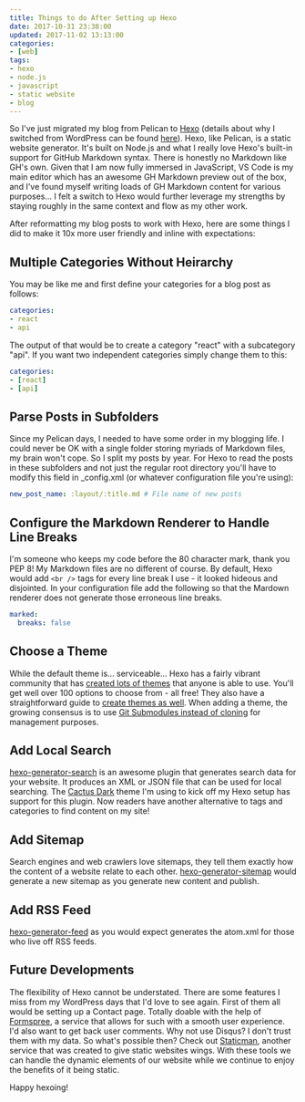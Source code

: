 ```yaml
---
title: Things to do After Setting up Hexo
date: 2017-10-31 23:38:00
updated: 2017-11-02 13:13:00
categories:
- [web]
tags:
- hexo
- node.js
- javascript
- static website
- blog
---
```


So I've just migrated my blog from Pelican to [Hexo](https://hexo.io/) (details
about why I switched from WordPress can be found
[here](/2016/09/27/switch-to-static/)). Hexo, like Pelican, is a static website
generator. It's built on Node.js and what I really love Hexo's built-in support
for GitHub Markdown syntax. There is honestly no Markdown like GH's own. Given
that I am now fully immersed in JavaScript, VS Code is my main editor which has
an awesome GH Markdown preview out of the box, and I've found myself writing
loads of GH Markdown content for various purposes... I felt a switch to Hexo
would further leverage my strengths by staying roughly in the same context and
flow as my other work.

After reformatting my blog posts to work with Hexo, here are some things I did
to make it 10x more user friendly and inline with expectations:

## Multiple Categories Without Heirarchy
You may be like me and first define your categories for a blog post as follows:

```yaml
categories:
- react
- api
```

The output of that would be to create a category "react" with a subcategory
"api". If you want two independent categories simply change them to this:

```yaml
categories:
- [react]
- [api]
```

## Parse Posts in Subfolders
Since my Pelican days, I needed to have some order in my blogging life. I could
never be OK with a single folder storing myriads of Markdown files, my brain
won't cope. So I split my posts by year. For Hexo to read the posts in these
subfolders and not just the regular root directory you'll have to modify this
field in _config.xml (or whatever configuration file you're using):

```yaml
new_post_name: :layout/:title.md # File name of new posts
```

## Configure the Markdown Renderer to Handle Line Breaks
I'm someone who keeps my code before the 80 character mark, thank you PEP 8! My
Markdown files are no different of course. By default, Hexo would add `<br />`
tags for every line break I use - it looked hideous and disjointed. In
your configuration file add the following so that the Mardown renderer does not
generate those erroneous line breaks.

```yaml
marked:
  breaks: false
```

## Choose a Theme
While the default theme is... serviceable... Hexo has a fairly vibrant community
that has [created lots of themes](https://hexo.io/themes/) that anyone is able
to use. You'll get well over 100 options to choose from - all free! They also
have a straightforward guide to
[create themes as well](https://hexo.io/docs/themes.html). When adding a theme,
the growing consensus is to use
[Git Submodules instead of cloning](http://jr0cket.co.uk/hexo/using-git-submodules-for-custom-hexo-theme.html)
for management purposes.

## Add Local Search
[hexo-generator-search](https://github.com/PaicHyperionDev/hexo-generator-search)
is an awesome plugin that generates search data for your website. It produces an
XML or JSON file that can be used for local searching. The
[Cactus Dark](https://github.com/probberechts/cactus-dark) theme I'm using to
kick off my Hexo setup has support for this plugin. Now readers have another
alternative to tags and categories to find content on my site!

## Add Sitemap
Search engines and web crawlers love sitemaps, they tell them exactly how the
content of a website relate to each other.
[hexo-generator-sitemap](https://github.com/hexojs/hexo-generator-sitemap) would
generate a new sitemap as you generate new content and publish.

## Add RSS Feed
[hexo-generator-feed](https://github.com/hexojs/hexo-generator-feed) as you
would expect generates the atom.xml for those who live off RSS feeds.

## Future Developments
The flexibility of Hexo cannot be understated. There are some features I miss
from my WordPress days that I'd love to see again. First of them all would be
setting up a Contact page. Totally doable with the help of
[Formspree](https://formspree.io/), a service that allows for such with a smooth
user experience. I'd also want to get back user comments. Why not use Disqus?
I don't trust them with my data. So what's possible then? Check out
[Staticman](https://staticman.net/), another service that was created to give
static websites wings. With these tools we can handle the dynamic elements of
our website while we continue to enjoy the benefits of it being static.

Happy hexoing!
